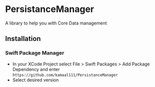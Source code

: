 # PersistanceManager

A library to help you with Core Data management

## Installation

### Swift Package Manager

- In your XCode Project select File > Swift Packages > Add Package Dependency and enter `https://github.com/kamaal111/PersistanceManager`
- Select desired version
